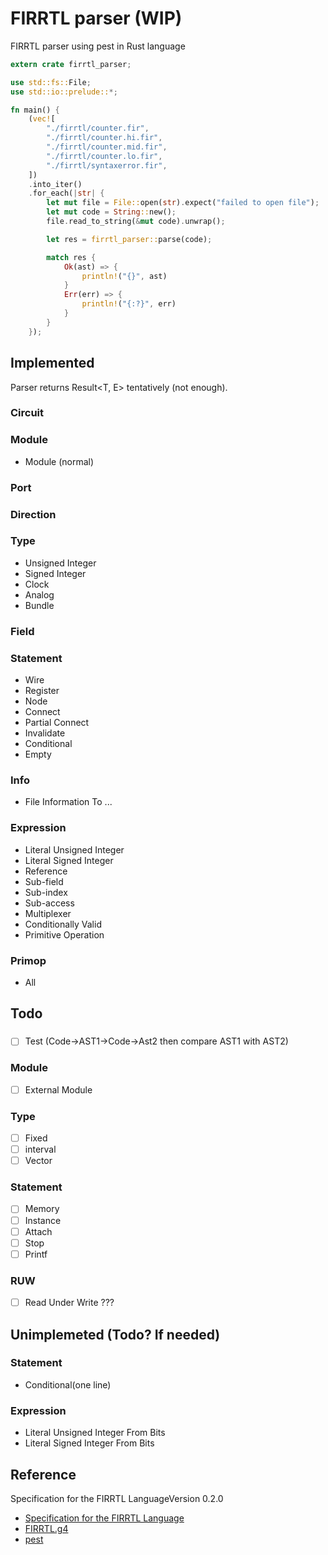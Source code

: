 # FIRRTL parser (WIP)
FIRRTL parser using pest in Rust language

```Rust
extern crate firrtl_parser;

use std::fs::File;
use std::io::prelude::*;

fn main() {
    (vec![
        "./firrtl/counter.fir",
        "./firrtl/counter.hi.fir",
        "./firrtl/counter.mid.fir",
        "./firrtl/counter.lo.fir",
        "./firrtl/syntaxerror.fir",
    ])
    .into_iter()
    .for_each(|str| {
        let mut file = File::open(str).expect("failed to open file");
        let mut code = String::new();
        file.read_to_string(&mut code).unwrap();

        let res = firrtl_parser::parse(code);

        match res {
            Ok(ast) => {
                println!("{}", ast)
            }
            Err(err) => {
                println!("{:?}", err)
            }
        }
    });
```

## Implemented
Parser returns Result<T, E> tentatively (not enough).
### Circuit
### Module
- Module (normal)
### Port
### Direction
### Type
- Unsigned Integer
- Signed Integer
- Clock
- Analog
- Bundle
### Field
### Statement
- Wire
- Register
- Node
- Connect
- Partial Connect
- Invalidate
- Conditional
- Empty
### Info
- File Information To ...
### Expression
- Literal Unsigned Integer
- Literal Signed Integer
- Reference
- Sub-field
- Sub-index
- Sub-access
- Multiplexer
- Conditionally Valid
- Primitive Operation
### Primop
- All

## Todo
###
- [ ] Test
(Code->AST1->Code->Ast2 then compare AST1 with AST2)

### Module
- [ ] External Module
### Type
- [ ] Fixed
- [ ] interval
- [ ] Vector
### Statement
- [ ] Memory
- [ ] Instance
- [ ] Attach
- [ ] Stop
- [ ] Printf
### RUW
- [ ] Read Under Write ???

## Unimplemeted (Todo? If needed)
### Statement
- Conditional(one line)
### Expression
- Literal Unsigned Integer From Bits
- Literal Signed Integer From Bits

## Reference
Specification for the FIRRTL LanguageVersion 0.2.0
- [Specification for the FIRRTL Language](https://raw.githubusercontent.com/chipsalliance/firrtl/master/spec/spec.pdf)
- [FIRRTL.g4](https://github.com/chipsalliance/firrtl/blob/master/src/main/antlr4/FIRRTL.g4)
- [pest](https://pest.rs/)